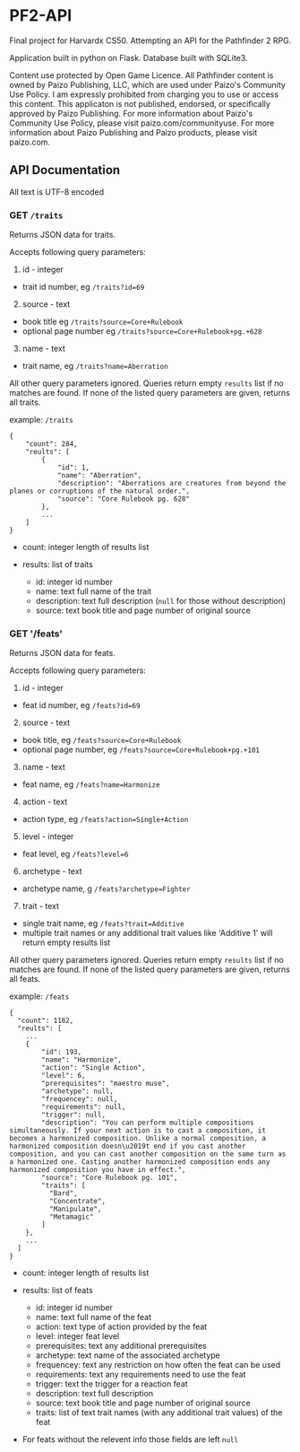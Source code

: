 # PF2-API
Final project for Harvardx CS50. Attempting an API for the Pathfinder 2 RPG.

Application built in python on Flask.
Database built with SQLite3.

Content use protected by Open Game Licence.
All Pathfinder content is owned by Paizo Publishing, LLC, which are used under Paizo's Community Use Policy. I am expressly prohibited from charging you to use or access this content. This applicaton is not published, endorsed, or specifically approved by Paizo Publishing. For more information about Paizo's Community Use Policy, please visit paizo.com/communityuse. For more information about Paizo Publishing and Paizo products, please visit paizo.com.

## API Documentation

All text is UTF-8 encoded

### GET `/traits`

Returns JSON data for traits.

Accepts following query parameters:
1. id - integer
 - trait id number, eg
 `/traits?id=69`
2. source - text
 - book title eg
 `/traits?source=Core+Rulebook`
 - optional page number eg
 `/traits?source=Core+Rulebook+pg.+628`
3. name - text
 - trait name, eg
 `/traits?name=Aberration`

All other query parameters ignored. Queries return empty `results` list if no matches are found.
If none of the listed query parameters are given, returns all traits.

example: `/traits`
```
{
    "count": 284,
    "reults": [
        {
            "id": 1,
            "name": "Aberration",
            "description": "Aberrations are creatures from beyond the planes or corruptions of the natural order.",
            "source": "Core Rulebook pg. 628"
        },
        ...
    ]
}
```
- count: integer length of results list
- results: list of traits

  - id: integer id number
  - name: text full name of the trait
  - description: text full description (`null` for those without description)
  - source: text book title and page number of original source

### GET '/feats'

Returns JSON data for feats.

Accepts following query parameters:
1. id - integer
 - feat id number, eg
 `/feats?id=69`
2. source - text
 - book title, eg
 `/feats?source=Core+Rulebook`
 - optional page number, eg
 `/feats?source=Core+Rulebook+pg.+101`
3. name - text
 - feat name, eg
 `/feats?name=Harmonize`
4. action - text
 - action type, eg
 `/feats?action=Single+Action`
5. level - integer
 - feat level, eg
 `/feats?level=6`
6. archetype - text
 - archetype name, g
 `/feats?archetype=Fighter`
7. trait - text
 - single trait name, eg
 `/feats?trait=Additive`
 - multiple trait names or any additional trait values like 'Additive 1' will return empty results list

All other query parameters ignored. Queries return empty `results` list if no matches are found.
If none of the listed query parameters are given, returns all feats.

example: `/feats`
```
{
  "count": 1182,
  "reults": [
    ...
    {
        "id": 193,
        "name": "Harmonize",
        "action": "Single Action",
        "level": 6,
        "prerequisites": "maestro muse",
        "archetype": null,
        "frequencey": null,
        "requirements": null,
        "trigger": null,
        "description": "You can perform multiple compositions simultaneously. If your next action is to cast a composition, it becomes a harmonized composition. Unlike a normal composition, a harmonized composition doesn\u2019t end if you cast another composition, and you can cast another composition on the same turn as a harmonized one. Casting another harmonized composition ends any harmonized composition you have in effect.",
        "source": "Core Rulebook pg. 101",
        "traits": [
          "Bard",
          "Concentrate",
          "Manipulate",
          "Metamagic"
        ]
    },
    ...
  ]
}
```
- count: integer length of results list
- results: list of feats

  - id: integer id number
  - name: text full name of the feat
  - action: text type of action provided by the feat
  - level: integer feat level
  - prerequisites: text any additional prerequisites
  - archetype: text name of the associated archetype
  - frequencey: text any restriction on how often the feat can be used
  - requirements: text any requirements need to use the feat
  - trigger: text the trigger for a reaction feat
  - description: text full description
  - source: text book title and page number of original source
  - traits: list of text trait names (with any additional trait values) of the feat


- For feats without the relevent info those fields are left `null`
